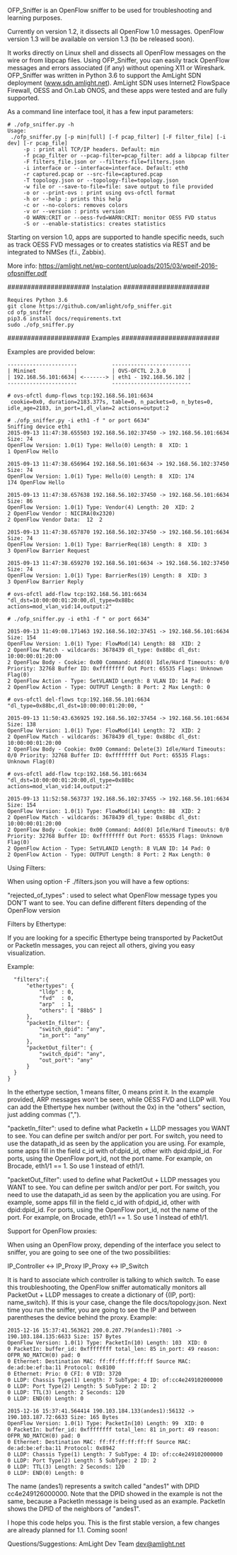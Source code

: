 
OFP_Sniffer is an OpenFlow sniffer to be used for troubleshooting and 
learning purposes.

Currently on version 1.2, it dissects all OpenFlow 1.0 messages. 
OpenFlow version 1.3 will be available on version 1.3 (to be released soon).

It works directly on Linux shell and dissects all OpenFlow messages on the 
wire or from libpcap files. Using OFP_Sniffer, you can easily track OpenFlow messages 
and errors associated (if any) without opening X11 or Wireshark. OFP_Sniffer was 
written in Python 3.6 to support the AmLight SDN deployment (www.sdn.amlight.net).
AmLight SDN uses Internet2 FlowSpace Firewall, OESS and On.Lab ONOS, and these 
apps were tested and are fully supported.

As a command line interface tool, it has a few input parameters:
```
# ./ofp_sniffer.py -h
Usage:
 ./ofp_sniffer.py [-p min|full] [-f pcap_filter] [-F filter_file] [-i dev] [-r pcap_file]
	 -p : print all TCP/IP headers. Default: min
	 -f pcap_filter or --pcap-filter=pcap_filter: add a libpcap filter
	 -F filters_file.json or --filters-file=filters.json
	 -i interface or --interface=interface. Default: eth0
	 -r captured.pcap or --src-file=captured.pcap
	 -T topology.json or --topology-file=topology.json
	 -w file or --save-to-file=file: save output to file provided
	 -o or --print-ovs : print using ovs-ofctl format
	 -h or --help : prints this help
	 -c or --no-colors: removes colors
	 -v or --version : prints version
	 -O WARN:CRIT or --oess-fvd=WARN:CRIT: monitor OESS FVD status
	 -S or --enable-statistics: creates statistics
```

Starting on version 1.0, apps are supported to handle specific needs, such as track OESS FVD
messages or to creates statistics via REST and be integrated to NMSes (f.i., Zabbix). 

More info: https://amlight.net/wp-content/uploads/2015/03/wpeif-2016-ofpsniffer.pdf

##################### Instalation ######################
```
Requires Python 3.6
git clone https://github.com/amlight/ofp_sniffer.git
cd ofp_sniffer
pip3.6 install docs/requirements.txt
sudo ./ofp_sniffer.py
```
##################### Examples #########################

Examples are provided below:
```
----------------------           -------------------------
| Mininet            |           | OVS-OFCTL 2.3.0       |
| 192.168.56.101:6634| <-------> | eth1 - 192.168.56.102 |
----------------------           -------------------------

# ovs-ofctl dump-flows tcp:192.168.56.101:6634
 cookie=0x0, duration=2183.377s, table=0, n_packets=0, n_bytes=0, idle_age=2183, in_port=1,dl_vlan=2 actions=output:2

# ./ofp_sniffer.py -i eth1 -f " or port 6634"
Sniffing device eth1
2015-09-13 11:47:38.655503 192.168.56.102:37450 -> 192.168.56.101:6634 Size: 74
OpenFlow Version: 1.0(1) Type: Hello(0) Length: 8  XID: 1
1 OpenFlow Hello

2015-09-13 11:47:38.656964 192.168.56.101:6634 -> 192.168.56.102:37450 Size: 74
OpenFlow Version: 1.0(1) Type: Hello(0) Length: 8  XID: 174
174 OpenFlow Hello

2015-09-13 11:47:38.657638 192.168.56.102:37450 -> 192.168.56.101:6634 Size: 86
OpenFlow Version: 1.0(1) Type: Vendor(4) Length: 20  XID: 2
2 OpenFlow Vendor : NICIRA(0x2320)
2 OpenFlow Vendor Data:  12  2 

2015-09-13 11:47:38.657870 192.168.56.102:37450 -> 192.168.56.101:6634 Size: 74
OpenFlow Version: 1.0(1) Type: BarrierReq(18) Length: 8  XID: 3
3 OpenFlow Barrier Request

2015-09-13 11:47:38.659270 192.168.56.101:6634 -> 192.168.56.102:37450 Size: 74
OpenFlow Version: 1.0(1) Type: BarrierRes(19) Length: 8  XID: 3
3 OpenFlow Barrier Reply

```
```
# ovs-ofctl add-flow tcp:192.168.56.101:6634 "dl_dst=10:00:00:01:20:00,dl_type=0x88bc actions=mod_vlan_vid:14,output:2"

# ./ofp_sniffer.py -i eth1 -f " or port 6634"

2015-09-13 11:49:08.171463 192.168.56.102:37451 -> 192.168.56.101:6634 Size: 154
OpenFlow Version: 1.0(1) Type: FlowMod(14) Length: 88  XID: 2
2 OpenFlow Match - wildcards: 3678439 dl_type: 0x88bc dl_dst: 10:00:00:01:20:00
2 OpenFlow Body - Cookie: 0x00 Command: Add(0) Idle/Hard Timeouts: 0/0 Priority: 32768 Buffer ID: 0xffffffff Out Port: 65535 Flags: Unknown Flag(0)
2 OpenFlow Action - Type: SetVLANID Length: 8 VLAN ID: 14 Pad: 0
2 OpenFlow Action - Type: OUTPUT Length: 8 Port: 2 Max Length: 0

# ovs-ofctl del-flows tcp:192.168.56.101:6634 "dl_type=0x88bc,dl_dst=10:00:00:01:20:00, "

2015-09-13 11:50:43.636925 192.168.56.102:37454 -> 192.168.56.101:6634 Size: 138
OpenFlow Version: 1.0(1) Type: FlowMod(14) Length: 72  XID: 2
2 OpenFlow Match - wildcards: 3678439 dl_type: 0x88bc dl_dst: 10:00:00:01:20:00
2 OpenFlow Body - Cookie: 0x00 Command: Delete(3) Idle/Hard Timeouts: 0/0 Priority: 32768 Buffer ID: 0xffffffff Out Port: 65535 Flags: Unknown Flag(0)

# ovs-ofctl add-flow tcp:192.168.56.101:6634 "dl_dst=10:00:00:01:20:00,dl_type=0x88bc actions=mod_vlan_vid:14,output:2"

2015-09-13 11:52:58.563737 192.168.56.102:37455 -> 192.168.56.101:6634 Size: 154
OpenFlow Version: 1.0(1) Type: FlowMod(14) Length: 88  XID: 2
2 OpenFlow Match - wildcards: 3678439 dl_type: 0x88bc dl_dst: 10:00:00:01:20:00
2 OpenFlow Body - Cookie: 0x00 Command: Add(0) Idle/Hard Timeouts: 0/0 Priority: 32768 Buffer ID: 0xffffffff Out Port: 65535 Flags: Unknown Flag(0)
2 OpenFlow Action - Type: SetVLANID Length: 8 VLAN ID: 14 Pad: 0
2 OpenFlow Action - Type: OUTPUT Length: 8 Port: 2 Max Length: 0
```

Using Filters:

When using option -F ./filters.json you will have a few options:

"rejected_of_types" : used to select what OpenFlow message types you DON'T want to see. You can define different filters
   depending of the OpenFlow version

Filters by Ethertype:

If you are looking for a specific Ethertype being transported by PacketOut or PacketIn messages, you can reject all
others, giving you easy visualization.

Example:

```
  "filters":{
      "ethertypes": {
          "lldp" : 0,
          "fvd"  : 0,
          "arp"  : 1,
          "others": [ "88b5" ]
      },
      "packetIn_filter": {
          "switch_dpid": "any",
          "in_port": "any"
      },
      "packetOut_filter": {
          "switch_dpid": "any",
          "out_port": "any"
      }
  }
}
```

In the ethertype section, 1 means filter, 0 means print it. In the example provided, ARP messages won't be seen, while
OESS FVD and LLDP will. You can add the Ethertype hex number (without the 0x) in the "others" section, just adding 
commas (",").

"packetIn_filter": used to define what PacketIn + LLDP messages you WANT to see. You can define per switch and/or 
   per port. For switch, you need to use the datapath_id as seen by the application you are using. For example,
   some apps fill in the field c_id with of:dpid_id, other with dpid:dpid_id. For ports, using the OpenFlow port_id,
   not the port name. For example, on Brocade, eth1/1 == 1. So use 1 instead of eth1/1.
 
"packetOut_filter": used to define what PacketOut + LLDP messages you WANT to see. You can define per switch and/or 
   per port. For switch, you need to use the datapath_id as seen by the application you are using. For example,
   some apps fill in the field c_id with of:dpid_id, other with dpid:dpid_id. For ports, using the OpenFlow port_id,
   not the name of the port. For example, on Brocade, eth1/1 == 1. So use 1 instead of eth1/1.


Support for OpenFlow proxies:

When using an OpenFlow proxy, depending of the interface you select to sniffer, you are going to see one of the two
   possibilities:

   IP_Controller <-> IP_Proxy
   IP_Proxy <-> IP_Switch

It is hard to associate which controller is talking to which switch. To ease this troubleshooting, the OpenFlow 
   sniffer automatically monitors all PacketOut + LLDP messages to create a dictionary of {(IP, port): name_switch}.
   If this is your case, change the file docs/topology.json. Next time you run the sniffer, you are going to see 
   the IP and between parentheses the device behind the proxy. Example:

```
2015-12-16 15:37:41.563621 200.0.207.79(andes1):7801 -> 190.103.184.135:6633 Size: 157 Bytes
OpenFlow Version: 1.0(1) Type: PacketIn(10) Length: 103  XID: 0
0 PacketIn: buffer_id: 0xffffffff total_len: 85 in_port: 49 reason: OFPR_NO_MATCH(0) pad: 0
0 Ethernet: Destination MAC: ff:ff:ff:ff:ff:ff Source MAC: de:ad:be:ef:ba:11 Protocol: 0x8100
0 Ethernet: Prio: 0 CFI: 0 VID: 3720
0 LLDP: Chassis Type(1) Length: 7 SubType: 4 ID: of:cc4e249102000000
0 LLDP: Port Type(2) Length: 5 SubType: 2 ID: 2
0 LLDP: TTL(3) Length: 2 Seconds: 120
0 LLDP: END(0) Length: 0

2015-12-16 15:37:41.564414 190.103.184.133(andes1):56132 -> 190.103.187.72:6633 Size: 165 Bytes
OpenFlow Version: 1.0(1) Type: PacketIn(10) Length: 99  XID: 0
0 PacketIn: buffer_id: 0xffffffff total_len: 81 in_port: 49 reason: OFPR_NO_MATCH(0) pad: 0
0 Ethernet: Destination MAC: ff:ff:ff:ff:ff:ff Source MAC: de:ad:be:ef:ba:11 Protocol: 0x8942
0 LLDP: Chassis Type(1) Length: 7 SubType: 4 ID: of:cc4e249102000000
0 LLDP: Port Type(2) Length: 5 SubType: 2 ID: 2
0 LLDP: TTL(3) Length: 2 Seconds: 120
0 LLDP: END(0) Length: 0
```

The name (andes1) represents a switch called "andes1" with DPID cc4e249126000000. Note that the DPID showed in the 
  example is not the same, because a PacketIn message is being used as an example. PacketIn shows the DPID of the 
  neighbors of "andes1". 

I hope this code helps you. This is the first stable version, a few changes are already planned for 1.1. Coming soon!

Questions/Suggestions: AmLight Dev Team <dev@amlight.net>

